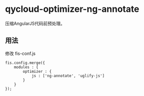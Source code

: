 # qycloud-optimizer-ng-annotate

压缩AngularJS代码前预处理。

## 用法

修改 fis-conf.js

    fis.config.merge({
        modules : {
            optimizer : {
                js : ['ng-annotate', 'uglify-js']
            }
        }
    });